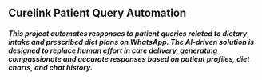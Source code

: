 ## Curelink Patient Query Automation
##### This project automates responses to patient queries related to dietary intake and prescribed diet plans on WhatsApp. The AI-driven solution is designed to replace human effort in care delivery, generating compassionate and accurate responses based on patient profiles, diet charts, and chat history.
